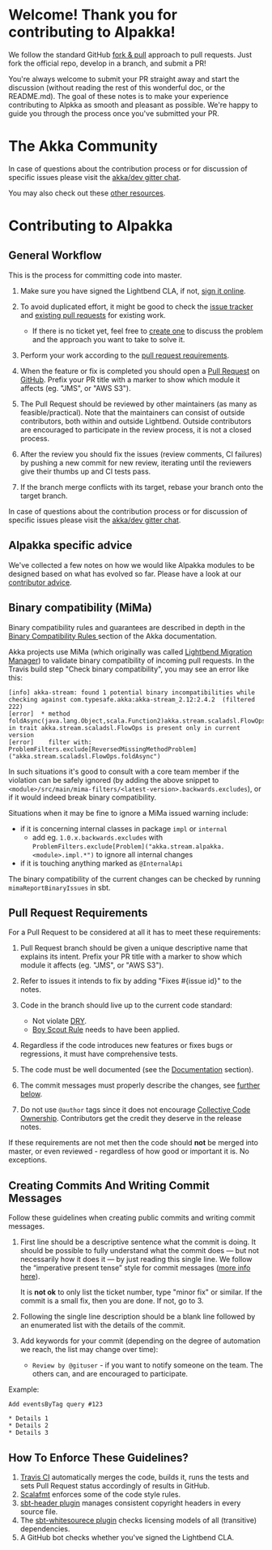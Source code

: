 # Welcome! Thank you for contributing to Alpakka!

We follow the standard GitHub [fork & pull](https://help.github.com/articles/using-pull-requests/#fork--pull) approach to pull requests. Just fork the official repo, develop in a branch, and submit a PR!

You're always welcome to submit your PR straight away and start the discussion (without reading the rest of this wonderful doc, or the README.md). The goal of these notes is to make your experience contributing to Alpkka as smooth and pleasant as possible. We're happy to guide you through the process once you've submitted your PR.

# The Akka Community

In case of questions about the contribution process or for discussion of specific issues please visit the [akka/dev gitter chat](https://gitter.im/akka/dev).

You may also check out these [other resources](https://akka.io/get-involved/).

# Contributing to Alpakka

## General Workflow

This is the process for committing code into master.

1. Make sure you have signed the Lightbend CLA, if not, [sign it online](http://www.lightbend.com/contribute/cla).

1. To avoid duplicated effort, it might be good to check the [issue tracker](https://github.com/akka/alpakka/issues) and [existing pull requests](https://github.com/akka/alpakka/pulls) for existing work.
   - If there is no ticket yet, feel free to [create one](https://github.com/akka/alpakka/issues/new) to discuss the problem and the approach you want to take to solve it.

1. Perform your work according to the [pull request requirements](#pull-request-requirements).

1. When the feature or fix is completed you should open a [Pull Request](https://help.github.com/articles/using-pull-requests) on [GitHub](https://github.com/akka/alpakka/pulls). Prefix your PR title with a marker to show which module it affects (eg. "JMS", or "AWS S3").

1. The Pull Request should be reviewed by other maintainers (as many as feasible/practical). Note that the maintainers can consist of outside contributors, both within and outside Lightbend. Outside contributors are encouraged to participate in the review process, it is not a closed process.

1. After the review you should fix the issues (review comments, CI failures) by pushing a new commit for new review, iterating until the reviewers give their thumbs up and CI tests pass.

1. If the branch merge conflicts with its target, rebase your branch onto the target branch.

In case of questions about the contribution process or for discussion of specific issues please visit the [akka/dev gitter chat](https://gitter.im/akka/dev).


## Alpakka specific advice

We've collected a few notes on how we would like Alpakka modules to be designed based on what has evolved so far.
Please have a look at our [contributor advice](contributor-advice.md).


## Binary compatibility (MiMa)

Binary compatibility rules and guarantees are described in depth in the [Binary Compatibility Rules
](https://doc.akka.io/docs/akka/snapshot/common/binary-compatibility-rules.html) section of the Akka documentation.

Akka projects use MiMa (which originally was called [Lightbend Migration Manager](https://github.com/lightbend/mima)) to
validate binary compatibility of incoming pull requests. In the Travis build step "Check binary compatibility", you may see
an error like this:

```
[info] akka-stream: found 1 potential binary incompatibilities while checking against com.typesafe.akka:akka-stream_2.12:2.4.2  (filtered 222)
[error]  * method foldAsync(java.lang.Object,scala.Function2)akka.stream.scaladsl.FlowOps in trait akka.stream.scaladsl.FlowOps is present only in current version
[error]    filter with: ProblemFilters.exclude[ReversedMissingMethodProblem]("akka.stream.scaladsl.FlowOps.foldAsync")
```

In such situations it's good to consult with a core team member if the violation can be safely ignored (by adding the above snippet to `<module>/src/main/mima-filters/<latest-version>.backwards.excludes`), or if it would indeed break binary compatibility.

Situations when it may be fine to ignore a MiMa issued warning include:

- if it is concerning internal classes in package `impl` or `internal`
    - add eg. `1.0.x.backwards.excludes` with `ProblemFilters.exclude[Problem]("akka.stream.alpakka.<module>.impl.*")` to ignore all internal changes
- if it is touching anything marked as `@InternalApi`

The binary compatibility of the current changes can be checked by running `mimaReportBinaryIssues` in sbt.

## Pull Request Requirements

For a Pull Request to be considered at all it has to meet these requirements:

1. Pull Request branch should be given a unique descriptive name that explains its intent. Prefix your PR title with a marker to show which module it affects (eg. "JMS", or "AWS S3").

1. Refer to issues it intends to fix by adding "Fixes #{issue id}" to the notes.

1. Code in the branch should live up to the current code standard:
   - Not violate [DRY](https://www.oreilly.com/library/view/97-things-every/9780596809515/ch30.html).
   - [Boy Scout Rule](https://www.oreilly.com/library/view/97-things-every/9780596809515/ch08.html) needs to have been applied.

1. Regardless if the code introduces new features or fixes bugs or regressions, it must have comprehensive tests.

1. The code must be well documented (see the [Documentation](contributor-advice.md#documentation) section).

1. The commit messages must properly describe the changes, see [further below](#creating-commits-and-writing-commit-messages).

1. Do not use ``@author`` tags since it does not encourage [Collective Code Ownership](http://www.extremeprogramming.org/rules/collective.html). Contributors get the credit they deserve in the release notes.

If these requirements are not met then the code should **not** be merged into master, or even reviewed - regardless of how good or important it is. No exceptions.


## Creating Commits And Writing Commit Messages

Follow these guidelines when creating public commits and writing commit messages.

1. First line should be a descriptive sentence what the commit is doing. It should be possible to fully understand what the commit does — but not necessarily how it does it — by just reading this single line. We follow the “imperative present tense” style for commit messages ([more info here](http://tbaggery.com/2008/04/19/a-note-about-git-commit-messages.html)).

   It is **not ok** to only list the ticket number, type "minor fix" or similar.
   If the commit is a small fix, then you are done. If not, go to 3.

1. Following the single line description should be a blank line followed by an enumerated list with the details of the commit.

1. Add keywords for your commit (depending on the degree of automation we reach, the list may change over time):
    * ``Review by @gituser`` - if you want to notify someone on the team. The others can, and are encouraged to participate.

Example:

    Add eventsByTag query #123

    * Details 1
    * Details 2
    * Details 3


## How To Enforce These Guidelines?

1. [Travis CI](https://travis-ci.com/akka/alpakka) automatically merges the code, builds it, runs the tests and sets Pull Request status accordingly of results in GitHub.
1. [Scalafmt](http://scalameta.org/scalafmt/) enforces some of the code style rules.
1. [sbt-header plugin](https://github.com/sbt/sbt-header) manages consistent copyright headers in every source file.
1. The [sbt-whitesourece plugin](https://github.com/lightbend/sbt-whitesource) checks licensing models of all (transitive) dependencies. 
1. A GitHub bot checks whether you've signed the Lightbend CLA. 
